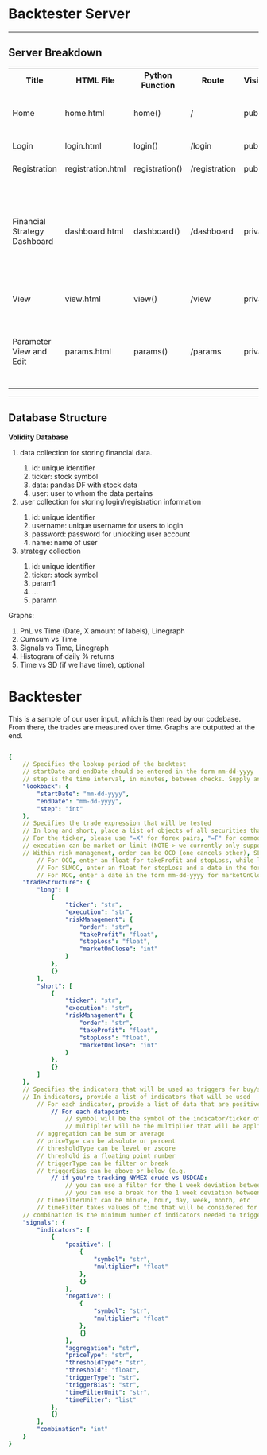 <h1>Backtester Server</h1>
<hr>
<h2>Server Breakdown</h2>
<table>
    <tr>
        <th>Title</th>
        <th>HTML File</th>
        <th>Python Function</th>
        <th>Route</th>
        <th>Visibility</th>
        <th>Description</th>
    </tr>
    <tr>
        <td>Home</td>
        <td>home.html</td>
        <td>home()</td>
        <td>/</td>
        <td>public</td>
        <td>Home page for landing HTTP requests.</td>
    </tr>
    <tr>
        <td>Login</td>
        <td>login.html</td>
        <td>login()</td>
        <td>/login</td>
        <td>public</td>
        <td>Login page for users.</td>
    </tr>
    <tr>
        <td>Registration</td>
        <td>registration.html</td>
        <td>registration()</td>
        <td>/registration</td>
        <td>public</td>
        <td>Account creation.</td>
    </tr>
    <tr>
        <td>Financial Strategy Dashboard</td>
        <td>dashboard.html</td>
        <td>dashboard()</td>
        <td>/dashboard</td>
        <td>private</td>
        <td>Page for viewing previously saved financial strategies and creating new strategies.</td>
    </tr>
    <tr>
        <td>View</td>
        <td>view.html</td>
        <td>view()</td>
        <td>/view</td>
        <td>private</td>
        <td>Viewing analysis results.</td>
    </tr>
    <tr>
        <td>Parameter View and Edit</td>
        <td>params.html</td>
        <td>params()</td>
        <td>/params</td>
        <td>private</td>
        <td>Viewing and editing parameters for saving previously saved strategies.</td>
    </tr>
</table>
<hr>
<h2>Database Structure</h2>
<strong>Volidity Database</strong>
<ol>
<li>data collection for storing financial data.</li>
    <ol>
        <li>id: unique identifier</li>
        <li>ticker: stock symbol</li>
        <li>data: pandas DF with stock data</li>
        <li>user: user to whom the data pertains</li>
    </ol>
<li>user collection for storing login/registration information</li>
    <ol>
        <li>id: unique identifier</li>
        <li>username: unique username for users to login</li>
        <li>password: password for unlocking user account</li>
        <li>name: name of user</li>
    </ol>
<li>strategy collection</li>
    <ol>
        <li>id: unique identifier</li>
        <li>ticker: stock symbol</li>
        <li>param1</li>
        <li>...</li>
        <li>paramn</li>
    </ol>
</ol>

Graphs:
1)  PnL vs Time (Date, X amount of labels), Linegraph
2)  Cumsum vs Time 
3)  Signals vs Time, Linegraph
4)  Histogram of daily % returns
5)  Time vs SD (if we have time), optional

# Backtester
This is a sample of our user input, which is then read by our codebase. From there, the trades are measured over time. Graphs are outputted at the end. 



```yaml

{
    // Specifies the lookup period of the backtest
    // startDate and endDate should be entered in the form mm-dd-yyyy
    // step is the time interval, in minutes, between checks. Supply an int
    "lookback": {
        "startDate": "mm-dd-yyyy",
        "endDate": "mm-dd-yyyy",
        "step": "int"
    },
    // Specifies the trade expression that will be tested
    // In long and short, place a list of objects of all securities that will be bought or sold short
    // For the ticker, please use "=X" for forex pairs, "=F" for commodities, and "" for stocks and fixed income
    // execution can be market or limit (NOTE-> we currently only support market)
    // Within risk management, order can be OCO (one cancels other), SLMOC (stop loss + market on close), MOC (market on close)
        // For OCO, enter an float for takeProfit and stopLoss, while leaving marketOnClose blank
        // For SLMOC, enter an float for stopLoss and a date in the form mm-dd-yyyy for marketOnClose, while leaving takeProfit blank
        // For MOC, enter a date in the form mm-dd-yyyy for marketOnClose, while leaving takeProfit and stopLoss blank
    "tradeStructure": {
        "long": [
            {
                "ticker": "str",
                "execution": "str",
                "riskManagement": {
                    "order": "str",
                    "takeProfit": "float",
                    "stopLoss": "float",
                    "marketOnClose": "int"
                }
            }, 
            {}
        ],
        "short": [
            {
                "ticker": "str",
                "execution": "str",
                "riskManagement": {
                    "order": "str",
                    "takeProfit": "float",
                    "stopLoss": "float",
                    "marketOnClose": "int"
                }
            },
            {}
        ]
    },
    // Specifies the indicators that will be used as triggers for buy/sell
    // In indicators, provide a list of indicators that will be used
        // For each indicator, provide a list of data that are positive and negative (e.g. if you wanted to track US10y and JGB10y yield differential on an FX-hedged basis, US10y would be positive and JGB10y & FX-hedging costs would be negative)
            // For each datapoint:
                // symbol will be the symbol of the indicator/ticker of the security
                // multiplier will be the multiplier that will be applied to the datapoint (NOTE-> if you want all of the indicators to be vol adjusted, leave it blank)
        // aggregation can be sum or average
        // priceType can be absolute or percent
        // thresholdType can be level or zscore
        // threshold is a floating point number
        // triggerType can be filter or break
        // triggerBias can be above or below (e.g. 
            // if you're tracking NYMEX crude vs USDCAD:
                // you can use a filter for the 1 week deviation between crude and USDCAD. Any time the deviation is above x-sigma, this will trigger a buy/sell
                // you can use a break for the 1 week deviation between crude and USDCAD. If the deviation breaks above x-sigma, this will trigger a buy/sell)
        // timeFilterUnit can be minute, hour, day, week, month, etc
        // timeFilter takes values of time that will be considered for the signal (positive numbers used for time from first element of interval, negative numbers used for time from last element of interval)
    // combination is the minimum number of indicators needed to trigger a signal
    "signals": {
        "indicators": [
            {
                "positive": [
                    {
                        "symbol": "str",
                        "multiplier": "float"
                    },
                    {}
                ],
                "negative": [
                    {
                        "symbol": "str",
                        "multiplier": "float"
                    },
                    {}
                ],
                "aggregation": "str",
                "priceType": "str",
                "thresholdType": "str",
                "threshold": "float",
                "triggerType": "str",
                "triggerBias": "str",
                "timeFilterUnit": "str",
                "timeFilter": "list"
            },
            {}
        ],
        "combination": "int"
    }
}

```
